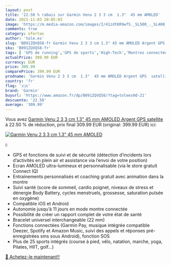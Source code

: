```yaml
---
layout: post
title: '22.50 % rabais sur Garmin Venu 2 3 3 cm  1.3"  45 mm AMOLED'
date: 2021-11-03 20:05:03
image: 'https://m.media-amazon.com/images/I/41zdtKR9wfS._SL500_._SL400_.jpg'
comments: true
category: ofertas
author: 'tole.es'
slug: 'B091ZQVQ58-fr Garmin Venu 2 3 3 cm 1.3" 45 mm AMOLED Argent GPS satellite'
sku: 'B091ZQVQ58-fr'
tags: [ 'GPS de running','GPS de sports','High-Tech','Montres connectées','Sports et Loisirs','Téléphones portables et accessoires','garmin','Électronique sportive', ]
actualPrice: 309.99 EUR
currency: EUR
price: 309.99
comparePrice: 399.99 EUR
prodname: 'Garmin Venu 2 3 3 cm  1.3"  45 mm AMOLED Argent GPS  satellite '
country: 'fr'
flag: '🇫🇷'
brand: 'Garmin'
buyurl: 'https://www.amazon.fr/dp/B091ZQVQ58/?tag=tolees0d-21'
descuento: '22.50'
average: '309.99'
---
```


Vous avez [Garmin Venu 2 3 3 cm  1.3"  45 mm AMOLED Argent GPS  satellite ](https://www.amazon.fr/dp/B091ZQVQ58/?tag=tolees0d-21)  à  22.50 % de réduction, prix final  309.99 EUR (original: 399.99 EUR) ici:

[![Garmin Venu 2 3 3 cm  1.3"  45 mm AMOLED](https://m.media-amazon.com/images/I/41zdtKR9wfS._SL500_._SL400_.jpg)](https://www.amazon.fr/dp/B091ZQVQ58/?tag=tolees0d-21)

ℹ️:

- GPS et fonctions de suivi et de sécurité (détection d’incidents lors d’activités en plein air et assistance via l’envoi de votre position)
- Ecran AMOLED ultra-lumineux et personnalisable (via le store gratuit Connect IQ)
- Entrainements personnalisés et coaching gratuit avec animation dans la montre
- Suivi santé (score de sommeil, cardio poignet, niveaux de stress et dénergie Body Battery, cycles menstruels, grossesse, saturation pulsée en oxygène)
- Compatible iOS et Android
- Autonomie jusqu’à 11 jours en mode montre connectée
- Possibilité de créer un rapport complet de votre état de santé
- Bracelet universel interchangeable (22 mm)
- Fonctions connectées (Garmin Pay, musique intégrée compatible Deezer, Spotify et Amazon Music, suivi des appels et réponses pré-enregistrées sms sous Android), fonction SOS
- Plus de 25 sports intégrés (course à pied, vélo, natation, marche, yoga, Pilates, HIIT, golf…)

[🛒 Achetez-le maintenant!!](https://www.amazon.fr/dp/B091ZQVQ58/?tag=tolees0d-21)
